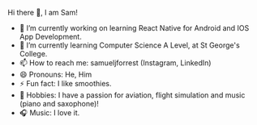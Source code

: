 Hi there 👋, I am Sam!

- 🔭 I’m currently working on learning React Native for Android and IOS App Development.
- 🌱 I’m currently learning Computer Science A Level, at St George's College.
- 📫 How to reach me: samueljforrest (Instagram, LinkedIn)
- 😄 Pronouns: He, Him
- ⚡ Fun fact: I like smoothies.
- 🎨 Hobbies: I have a passion for aviation, flight simulation and music (piano and saxophone)!
- 🎧 Music: I love it.
